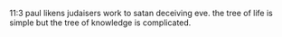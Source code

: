11:3 paul likens judaisers work to satan deceiving eve. the tree of life is simple but the
tree of knowledge is complicated.
